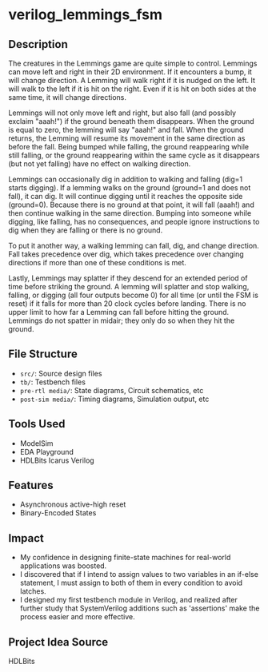# verilog_lemmings_fsm

## Description

The creatures in the Lemmings game are quite simple to control. Lemmings can move left and right in their 2D environment. If it encounters a bump, it will change direction. A Lemming will walk right if it is nudged on the left. It will walk to the left if it is hit on the right. Even if it is hit on both sides at the same time, it will change directions.

Lemmings will not only move left and right, but also fall (and possibly exclaim "aaah!") if the ground beneath them disappears. When the ground is equal to zero, the lemming will say "aaah!" and fall. When the ground returns, the Lemming will resume its movement in the same direction as before the fall. Being bumped while falling, the ground reappearing while still falling, or the ground reappearing within the same cycle as it disappears (but not yet falling) have no effect on walking direction.

Lemmings can occasionally dig in addition to walking and falling (dig=1 starts digging). If a lemming walks on the ground (ground=1 and does not fall), it can dig. It will continue digging until it reaches the opposite side (ground=0). Because there is no ground at that point, it will fall (aaah!) and then continue walking in the same direction. Bumping into someone while digging, like falling, has no consequences, and people ignore instructions to dig when they are falling or there is no ground.

To put it another way, a walking lemming can fall, dig, and change direction. Fall takes precedence over dig, which takes precedence over changing directions if more than one of these conditions is met.

Lastly, Lemmings may splatter if they descend for an extended period of time before striking the ground. A lemming will splatter and stop walking, falling, or digging (all four outputs become 0) for all time (or until the FSM is reset) if it falls for more than 20 clock cycles before landing. There is no upper limit to how far a Lemming can fall before hitting the ground. Lemmings do not spatter in midair; they only do so when they hit the ground.

## File Structure

- `src/`: Source design files
- `tb/`: Testbench files
- `pre-rtl media/`: State diagrams, Circuit schematics, etc
- `post-sim media/`: Timing diagrams, Simulation output, etc

## Tools Used

- ModelSim
- EDA Playground
- HDLBits Icarus Verilog

## Features

- Asynchronous active-high reset
- Binary-Encoded States

## Impact

- My confidence in designing finite-state machines for real-world applications was boosted.
- I discovered that if I intend to assign values to two variables in an if-else statement, I must assign to both of them in every condition to avoid latches.
- I designed my first testbench module in Verilog, and realized after further study that SystemVerilog additions such as 'assertions' make the process easier and more effective.

## Project Idea Source

HDLBits


